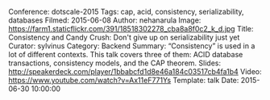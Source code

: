 Conference: dotscale-2015
Tags: cap, acid, consistency, serializability, databases
Filmed: 2015-06-08
Author: nehanarula
Image: https://farm1.staticflickr.com/391/18518302278_cba8a8f0c2_k_d.jpg
Title: Consistency and Candy Crush: Don't give up on serializability just yet
Curator: sylvinus
Category: Backend
Summary: “Consistency” is used in a lot of different contexts. This talk covers three of them: ACID database transactions, consistency models, and the CAP theorem.
Slides: http://speakerdeck.com/player/1bbabcfd1d8e46a184c03517cb4fa1b4
Video: https://www.youtube.com/watch?v=Ax11eF771Ys
Template: talk
Date: 2015-06-30 10:00:00
